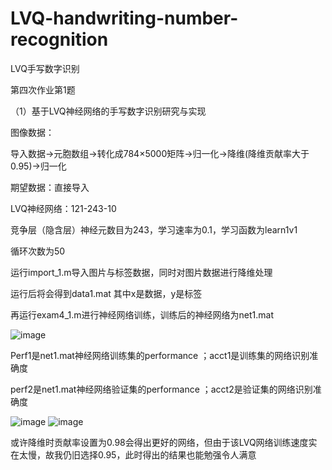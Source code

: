 # LVQ-handwriting-number-recognition
LVQ手写数字识别

第四次作业第1题

（1）基于LVQ神经网络的手写数字识别研究与实现

图像数据：

导入数据->元胞数组->转化成784×5000矩阵->归一化->降维(降维贡献率大于0.95)->归一化

期望数据：直接导入

LVQ神经网络：121-243-10

竞争层（隐含层）神经元数目为243，学习速率为0.1，学习函数为learn1v1

循环次数为50


运行import_1.m导入图片与标签数据，同时对图片数据进行降维处理

运行后将会得到data1.mat 其中x是数据，y是标签

再运行exam4_1.m进行神经网络训练，训练后的神经网络为net1.mat

![image](https://user-images.githubusercontent.com/92127845/160222252-ed6eee97-6db2-4aab-81e0-92eb4b2c0fe5.png)

Perf1是net1.mat神经网络训练集的performance ；acct1是训练集的网络识别准确度

perf2是net1.mat神经网络验证集的performance ；acct2是验证集的网络识别准确度


![image](https://user-images.githubusercontent.com/92127845/160222268-cc02a4ba-7b50-4a36-aa57-a7d4e63216bf.png)
![image](https://user-images.githubusercontent.com/92127845/160222276-a39cf9db-76ad-4480-a26c-f9c7641e0a6e.png)


或许降维时贡献率设置为0.98会得出更好的网络，但由于该LVQ网络训练速度实在太慢，故我仍旧选择0.95，此时得出的结果也能勉强令人满意
